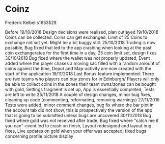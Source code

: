 # Coinz
Frederik Kelbel s1653529

Before 19/10/2018 Design decisions were realised, plan outlayed
19/10/2018 Coins can be collected. Coins can get exchanged. Limit of 25 Coins to exchange not set yet. Might be a bit buggy still.
25/10/2018 Trading is now possible, Bug fixed that led to the app crashing when looking at the past coin exchangerates for the first time in a day, 25 coin limit set, design fixes
30/10/2018 Bug fixed where the wallet was not properly updated, Event added where the player chases a moving sac filled with a random amount of coins against the time, Depot and Map-activity are now created with the start of the application
19/11/2018 Last Bonus feature implemented: There are two teams who players can buy zones for in Edinburgh/ Players will only be able to collect coins in the zones their team owns/zones can be bought with gold, Settings fragment is set up, App is essentially completed, Tests are left to write
25/11/2018 A couple of design changes, minor bug fixes, cleaning up code (commenting, reformating, removing warnings)
27/11/2018 Tests were added, minor comment changes, bug fix where the bar plot in the account tab did not show, this is prospectively the version of the app that is going to be submitted unless bugs are uncovered
30/11/2018 Bug fixed where gold was not received after trade, Bug fixed where "catch me if you can"-event led to crash on finish, Layout redesigned and layout bug fixes, Live updates on gold when your offer was accepted, fixed bugs concerning profile picture display

